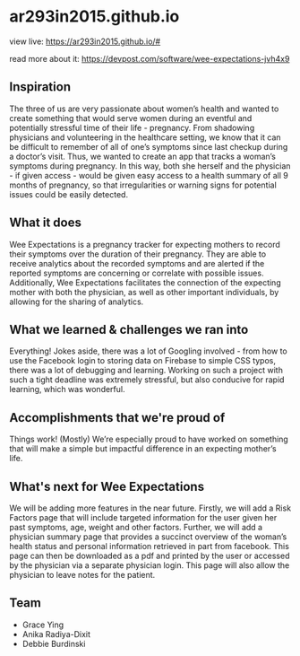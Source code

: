 # ar293in2015.github.io

view live: https://ar293in2015.github.io/#

read more about it: https://devpost.com/software/wee-expectations-jvh4x9

## Inspiration
The three of us are very passionate about women’s health and wanted to create something that would serve women during an eventful and potentially stressful time of their life - pregnancy. From shadowing physicians and volunteering in the healthcare setting, we know that it can be difficult to remember of all of one’s symptoms since last checkup during a doctor’s visit. Thus, we wanted to create an app that tracks a woman’s symptoms during pregnancy. In this way, both she herself and the physician - if given access - would be given easy access to a health summary of all 9 months of pregnancy, so that irregularities or warning signs for potential issues could be easily detected.

## What it does
Wee Expectations is a pregnancy tracker for expecting mothers to record their symptoms over the duration of their pregnancy. They are able to receive analytics about the recorded symptoms and are alerted if the reported symptoms are concerning or correlate with possible issues. Additionally, Wee Expectations facilitates the connection of the expecting mother with both the physician, as well as other important individuals, by allowing for the sharing of analytics.

## What we learned & challenges we ran into
Everything! Jokes aside, there was a lot of Googling involved - from how to use the Facebook login to storing data on Firebase to simple CSS typos, there was a lot of debugging and learning. Working on such a project with such a tight deadline was extremely stressful, but also conducive for rapid learning, which was wonderful.

## Accomplishments that we're proud of
Things work! (Mostly) We’re especially proud to have worked on something that will make a simple but impactful difference in an expecting mother’s life.

## What's next for Wee Expectations
We will be adding more features in the near future. Firstly, we will add a Risk Factors page that will include targeted information for the user given her past symptoms, age, weight and other factors. Further, we will add a physician summary page that provides a succinct overview of the woman’s health status and personal information retrieved in part from facebook. This page can then be downloaded as a pdf and printed by the user or accessed by the physician via a separate physician login. This page will also allow the physician to leave notes for the patient.

## Team
* Grace Ying
* Anika Radiya-Dixit
* Debbie Burdinski
